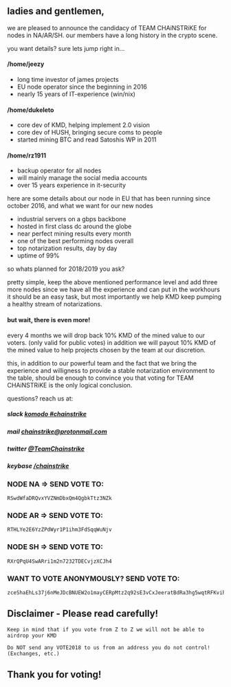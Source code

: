 ## ladies and gentlemen, 

we are pleased to announce the candidacy of
TEAM CHAiNSTRiKE  for nodes in NA/AR/SH. our members
have a long history in the crypto scene.

you want details? sure lets jump right in...    

#### /home/jeezy
* long time investor of james projects       
* EU node operator since the beginning in 2016 
* nearly 15 years of IT-experience (win/nix)

#### /home/dukeleto
* core dev of KMD, helping implement 2.0 vision
* core dev of HUSH, bringing secure coms to people
* started mining BTC and read Satoshis WP in 2011

#### /home/rz1911
* backup operator for all nodes                 
* will mainly manage the social media accounts
* over 15 years experience in it-security

here are some details about our node in EU
that has been running since october 2016,
and what we want for our new nodes 

* industrial servers on a gbps backbone
* hosted in first class dc around the globe
* near perfect mining results every month
* one of the best performing nodes overall
* top notarization results, day by day
* uptime of 99%

so whats planned for 2018/2019 you ask?

pretty simple, keep the above mentioned
performance level  and  add three more nodes 
since we have all the experience and can put
in the workhours it should be an easy task,
but  most importantly we help KMD keep pumping
a healthy stream of notarizations.

#### but wait, there is even more!

every 4 months we will drop back 10% KMD of the 
mined value to our voters. (only valid for public
votes) in addition we will payout 10% KMD of
the mined value to help projects chosen by the
team at our discretion.

this, in addition to our powerful team and the
fact that we bring the experience and willigness
to provide a stable notarization environment
to the table, should be enough to convince you
that voting for TEAM CHAiNSTRiKE is the only
logical conclusion.

questions? reach us at:

##### slack [komodo #chainstrike](https://slack.com/app_redirect?channel=chainstrike)
##### mail [chainstrike@protonmail.com](mailto:chainstrike@protonmail.com)
##### twitter [@TeamChainstrike](https://twitter.com/TeamChainstrike)
##### keybase [/chainstrike](https://keybase.io/chainstrike)


### NODE NA => SEND VOTE TO:

    RSwdWfaDRQvxYVZNmDbxQm4QgbkTtz3NZk

### NODE AR => SEND VOTE TO:

    RTHLYe2E6YzZPdWyr1P1ihm3FdSqqWuNjv
    
### NODE SH => SEND VOTE TO:

    RXrQPqU4SwARri1m2n7232TDECvjzXCJh4

### WANT TO VOTE ANONYMOUSLY? SEND VOTE TO:

    zceShaEhLs37j6nMeJDcBNUEW2o1mayCERpMtz2q92sE3vCxJeeratBdRa3hg5wqtRFKvihcaDyW9c9me44SzLUYivpZXGP


## Disclaimer - Please read carefully!

    Keep in mind that if you vote from Z to Z we will not be able to airdrop your KMD

    Do NOT send any VOTE2018 to us from an address you do not control! (Exchanges, etc.)
    

## Thank you for voting!
